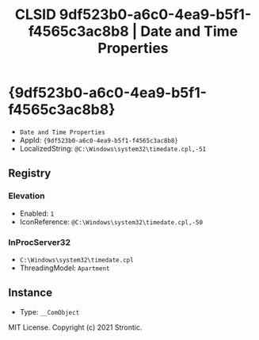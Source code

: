 ﻿---
title: "CLSID 9df523b0-a6c0-4ea9-b5f1-f4565c3ac8b8 | Date and Time Properties"
excerpt: What is COM-Object CLSID 9df523b0-a6c0-4ea9-b5f1-f4565c3ac8b8?
---

# {9df523b0-a6c0-4ea9-b5f1-f4565c3ac8b8}

* `Date and Time Properties`
* AppId: `{9df523b0-a6c0-4ea9-b5f1-f4565c3ac8b8}`
* LocalizedString: `@C:\Windows\system32\timedate.cpl,-51`

## Registry


### Elevation

* Enabled: `1`
* IconReference: `@C:\Windows\system32\timedate.cpl,-50`

### InProcServer32

* `C:\Windows\system32\timedate.cpl`
* ThreadingModel: `Apartment`

## Instance

* Type: `__ComObject`

MIT License. Copyright (c) 2021 Strontic.


